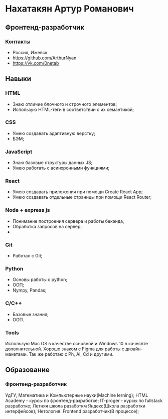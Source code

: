 # Нахатакян Артур Романович
## Фронтенд-разработчик

### Контакты
- Россия, Ижевск
- https://github.com/ArthurNyan
- https://vk.com/0netab

## Навыки

### HTML
- Знаю отличие блочного и строчного элементов;
- Использую HTML-теги в соответствии с их семантикой;

### CSS
- Умею создавать адаптивную верстку;
- БЭМ;

### JavaScript 
- Знаю базовые структуры данных JS;
- Умею работать с асинхронными функциями;

### React
- Умею создавать приложения при помощи Create React App;
- Умею создавать отдельные страницы при помощи React Router;

### Node + express js
- Понимание построения сервера и работы бекэнда,
- Обработка запросов на сервер;
- 
### Git
- Работал с Git;

### Python
- Основы работы с python;
- ООП;
- Nympy, Pandas;

### C/С++
- Базовые знания;
- ООП.

### Tools
Использую Mac OS в качестве основной и Windows 10 в качесвте дополнительной. Хорошо знаком с Figma для работы с дизайн-макетами. Так же работаю с Ph, Ai, Cd и другими.

## Образование

### Фронтенд-разработчик

УдГУ, Математика и Компьютерные науки(Machine lerning);
HTML Academy - курсы по фронтенд-разработке;
IT-proger - курсы по fullstack разработке;
Летняя школа разаботкм Яндекс(Школа разработки интерфейсов);
Нетология. Frontend разработчик(В процессе);
